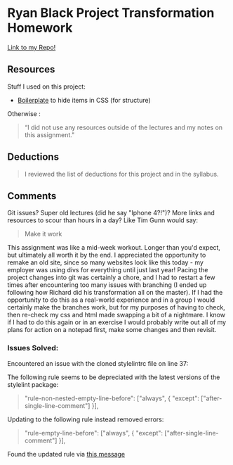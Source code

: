 # Ryan Black Project Transformation Homework

[Link to my Repo!](https://github.com/ryanjblack/project_transformation_black_ryan)

## Resources

Stuff I used on this project:

- [Boilerplate](https://github.com/h5bp/html5-boilerplate/blob/master/src/css/main.css#L107-L169) to hide items in CSS (for structure)

Otherwise :
> “I did not use any resources outside of the lectures and my notes on this assignment."

## Deductions

> I reviewed the list of deductions for this project and in the syllabus.

## Comments

Git issues? Super old lectures (did he say "Iphone 4?!")? More links and resources to scour than hours in a day? Like Tim Gunn would say:

> Make it work

This assignment was like a mid-week workout. Longer than you'd expect, but ultimately all worth it by the end. I appreciated the opportunity to remake an old site, since so many websites look like this today - my employer was using divs for everything until just last year! Pacing the project changes into git was certainly a chore, and I had to restart a few times after encountering too many issues with branching (I ended up following how Richard did his transformation all on the master). If I had the opportunity to do this as a real-world experience and in a group I would certainly make the branches work, but for my purposes of having to check, then re-check my css and html made swapping a bit of a nightmare. I know if I had to do this again or in an exercise I would probably write out all of my plans for action on a notepad first, make some changes and then revisit. 

### Issues Solved:

Encountered an issue with the cloned stylelintrc file on line 37:

The following rule seems to be depreciated with the latest versions of the stylelint package:

>    "rule-non-nested-empty-line-before": ["always", { "except": ["after-single-line-comment"] }],

Updating to the following rule instead removed errors:

>    "rule-empty-line-before": ["always", { "except": ["after-single-line-comment"] }],

Found the updated rule via [this message](https://github.com/alienlebarge/stylelint-config/issues/19)
